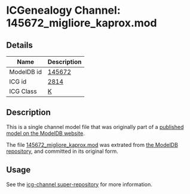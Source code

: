 # ICGenealogy Channel: 145672\_migliore\_kaprox.mod

## Details

Name | Description
---- | -----------
ModelDB id | [145672](http://senselab.med.yale.edu/ModelDB/ShowModel.cshtml?model=145672)
ICG id | [2814](http://icg.neurotheory.ox.ac.uk/channels/1/2814)
ICG Class | [K](http://icg.neurotheory.ox.ac.uk/channels/1)

## Description

This is a single channel model file that was originally part of a [published model on the ModelDB website](http://senselab.med.yale.edu/mModelDB/ShowModel.cshtml?model=145672).

The file [145672\_migliore\_kaprox.mod](145672_migliore_kaprox.mod) was extrated from [the ModelDB repository](http://senselab.med.yale.edu/ModelDB/ShowModel.cshtml?model=145672), and committed in its original form.

## Usage

See the [icg-channel super-repository](https://github.com/icgenealogy/icg-channels) for more information.